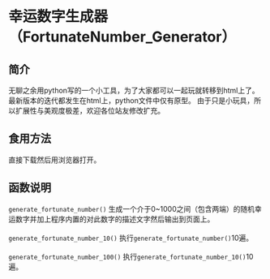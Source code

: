 # 幸运数字生成器（FortunateNumber_Generator）
## 简介
无聊之余用python写的一个小工具，为了大家都可以一起玩就转移到html上了。最新版本的迭代都发生在html上，python文件中仅有原型。
由于只是小玩具，所以扩展性与美观度极差，欢迎各位站友修改扩充。
## 食用方法
直接下载然后用浏览器打开。
## 函数说明
``` generate_fortunate_number() ```
生成一个介于0~1000之间（包含两端）的随机幸运数字并加上程序内置的对此数字的描述文字然后输出到页面上。\
\
``` generate_fortunate_number_10() ```
执行```generate_fortunate_number()```10遍。\
\
``` generate_fortunate_number_100() ```
执行```generate_fortunate_number_10()```10遍。